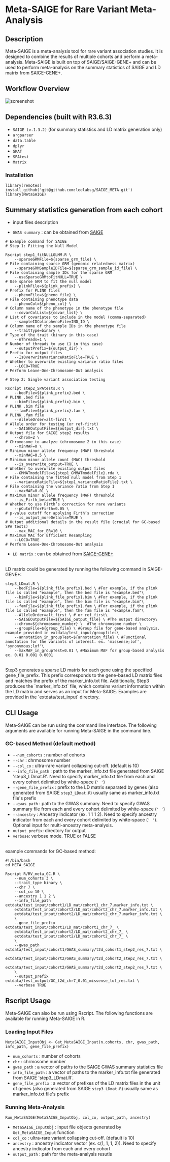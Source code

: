 # Meta-SAIGE for Rare Variant Meta-Analysis

## Description
Meta-SAIGE is a meta-analysis tool for rare variant association studies. It is designed to combine the results of multiple cohorts and perform a meta-analysis. Meta-SAIGE is built on top of SAIGE/SAIGE-GENE+ and can be used to perform meta-analysis on the summary statistics of SAIGE and LD matrix from SAIGE-GENE+.

## Workflow Overview

![screenshot](MetaSAIGE_worklow.png)

## Dependencies (built with R3.6.3)
- `SAIGE (v.1.3.2)` (for summary statistics and LD matrix generation only)
- `argparser`
- `data.table`
- `dplyr`
- `SKAT`
- `SPAtest`
- `Matrix`

### Installation

```
library(remotes)
install_github('git@github.com:leelabsg/SAIGE_META.git')
library(MetaSAIGE)
```

## Summary statistics generation from each cohort
- input files description

- `GWAS summary` : can be obtained from [SAIGE](https://saigegit.github.io/SAIGE-doc/docs/single.html)
```
# Example command for SAIGE
# Step 1: Fitting the Null Model

Rscript step1_fitNULLGLMM.R \
    --sparseGRMFile=${sparse_grm_file} \                              # File containing sparse GRM (genomic relatedness matrix)
    --sparseGRMSampleIDFile=${sparse_grm_sample_id_file} \            # File containing sample IDs for the sparse GRM
    --useSparseGRMtoFitNULL=TRUE \                                    # Use sparse GRM to fit the null model
    --plinkFile=${plink_prefix} \                                     # Prefix for PLINK files
    --phenoFile=${pheno_file} \                                       # File containing phenotype data
    --phenoCol=${pheno_col} \                                         # Column name of the phenotype in the phenotype file
    --covarColList=${covar_list} \                                    # List of covariates to include in the model (comma-separated)
    --sampleIDColinphenoFile=IND_ID \                                 # Column name of the sample IDs in the phenotype file
    --traitType=binary \                                              # Type of the trait (binary in this case)
    --nThreads=1 \                                                    # Number of threads to use (1 in this case)
    --outputPrefix=${output_dir} \                                    # Prefix for output files
    --IsOverwriteVarianceRatioFile=TRUE \                             # Whether to overwrite existing variance ratio files
    --LOCO=TRUE                                                       # Perform Leave-One-Chromosome-Out analysis

# Step 2: Single variant association testing

Rscript step2_SPAtests.R \
    --bedFile=${plink_prefix}.bed \                                     # PLINK .bed file 
    --bimFile=${plink_prefix}.bim \                                     # PLINK .bim file 
    --famFile=${plink_prefix}.fam \                                     # PLINK .fam file 
    --AlleleOrder=alt-first \                                           # Allele order for testing (or ref-first)
    --SAIGEOutputFile=${output_dir}.txt \                               # Output file for SAIGE step2 results
    --chrom=2 \                                                         # Chromosome to analyze (chromosome 2 in this case)
    --minMAF=0 \                                                        # Minimum minor allele frequency (MAF) threshold
    --minMAC=0.5 \                                                      # Minimum minor allele count (MAC) threshold
    --is_overwrite_output=TRUE \                                        # Whether to overwrite existing output files
    --GMMATmodelFile=${step1_GMMATmodelFile}.rda \                      # File containing the fitted null model from Step 1
    --varianceRatioFile=${step1_varianceRatioFile}.txt \                # File containing the variance ratio from Step 1
    --maxMAF=0.01 \                                                     # Maximum minor allele frequency (MAF) threshold
    --is_Firth_beta=TRUE \                                              # Whether to use Firth’s correction for rare variants
    --pCutoffforFirth=0.05 \                                            # p-value cutoff for applying Firth’s correction
    --is_output_moreDetails=TRUE \                                      # Output additional details in the result file (crucial for GC-based SPA tests)
    --max_MAC_for_ER=10 \                                               # Maximum MAC for Efficient Resampling
    --LOCO=TRUE                                                         # Perform Leave-One-Chromosome-Out analysis
```
  
- `LD matrix` : can be obtained from [SAIGE-GENE+](https://saigegit.github.io/SAIGE-doc/docs/set.html)
<br>
LD matrix could be generated by running the following command in SAIGE-GENE+:

```
step3_LDmat.R \
    --bedFile=${plink_file_prefix}.bed \ #For example, if the plink file is called "example", then the bed file is "example.bed"\
    --bimFile=${plink_file_prefix}.bim \ #For example, if the plink file is called "example", then the bim file is "example.bim"\
    --famFile=${plink_file_prefix}.fam \ #For example, if the plink file is called "example", then the fam file is "example.fam"\
    --AlleleOrder=alt_first \ # or ref_first\
    --SAIGEOutputFile=${SAIGE_output_file} \ #The output directory\
    --chrom=${chromosome_number} \  #The chromosome number \
    --groupFile=${group_file} \ #Group file for gene-based analysis. example provided in extdata/test_input/groupfiles\
    --annotation_in_groupTest=${annotation_file} \ #Functional annotation for the variants of interest. ex. 'missense;lof', 'synonymous;lof'\
    --maxMAF_in_groupTest=0.01 \ #Maximum MAF for group-based analysis ex. 0.01 0.001 0.0001
```
<br>
Step3 generates a sparse LD matrix for each gene using the specified gene_file_prefix. This prefix corresponds to the gene-based LD matrix files and matches the prefix of the marker_info.txt file. Additionally, Step3 produces the `marker_info.txt` file, which contains variant information within the LD matrix and serves as an input for Meta-SAIGE. Examples are provided in the `extdata/test_input` directory.

## CLI Usage
Meta-SAIGE can be run using the command line interface. The following arguments are available for running Meta-SAIGE in the command line.

### GC-based Method (default method)
- `--num_cohorts` : number of cohorts
- `--chr` : chrmosome number
- `--col_co` : ultra-rare variant collapsing cut-off. (default is 10)
- `--info_file_path` : path to the marker_info.txt file generated from SAIGE 'step3_LDmat.R'. Need to specify marker_info.txt file from each and every cohort delimited by white-space (`' '`)
- `--gene_file_prefix` : prefix to the LD matrix separated by genes (also generated from SAIGE `step3_LDmat.R`) usually same as marker_info.txt file's prefix
- `--gwas_path` : path to the GWAS summary. Need to specify GWAS summary file from each and every cohort delimited by white-space (`' '`)
- `--ancestry` :  Ancestry indicator (ex. 1 1 1 2). Need to specify ancestry indicator from each and every cohort delimited by white-space (`' '`). Optional input for multi-ancestry meta-analysis.
- `output_prefix`: directory for output
- `verbose`: verbose mode. TRUE or FALSE
<br>
example commands for GC-based method:
<br>

```
#!/bin/bash
cd META_SAIGE

Rscript R/RV_meta_GC.R \
    --num_cohorts 3 \
    --trait_type binary \
    --chr 7 \
    --col_co 10 \
    --ancestry 1 1 2 \
    --info_file_path extdata/test_input/cohort1/LD_mat/cohort1_chr_7.marker_info.txt \
    extdata/test_input/cohort2/LD_mat/cohort2_chr_7.marker_info.txt \
    extdata/test_input/cohort2/LD_mat/cohort2_chr_7.marker_info.txt \
    \
    --gene_file_prefix extdata/test_input/cohort1/LD_mat/cohort1_chr_7_ \
    extdata/test_input/cohort2/LD_mat/cohort2_chr_7_ \
    extdata/test_input/cohort2/LD_mat/cohort2_chr_7_ \
    \
    --gwas_path extdata/test_input/cohort1/GWAS_summary/t2d_cohort1_step2_res_7.txt \
    extdata/test_input/cohort2/GWAS_summary/t2d_cohort2_step2_res_7.txt \
    extdata/test_input/cohort2/GWAS_summary/t2d_cohort2_step2_res_7.txt \
    \
    --output_prefix extdata/test_output/GC_t2d_chr7_0.01_missense_lof_res.txt \
    --verbose TRUE 
```

## Rscript Usage
Meta-SAIGE can also be run using Rscript. The following functions are available for running Meta-SAIGE in R.

### Loading Input Files
```
MetaSAIGE_InputObj <- Get_MetaSAIGE_Input(n.cohorts, chr, gwas_path, info_path, gene_file_prefix)
```

- `num_cohorts` : number of cohorts
- `chr` : chrmosome number
- `gwas_path` : a vector of paths to the SAIGE GWAS summary statistics file
- `info_file_path` : a vector of paths to the marker_info.txt file generated from SAIGE 'step3_LDmat.R'.
- `gene_file_prefix` : a vector of prefixes of the LD matrix files in the unit of genes (also generated from SAIGE `step3_LDmat.R`) usually same as marker_info.txt file's prefix

### Running Meta-Analysis
```
Run_MetaSAIGE(MetaSAIGE_InputObj, col_co, output_path, ancestry)
```
- `MetaSAIGE_InputObj` : input file objects generated by `Get_MetaSAIGE_Input` function
- `col_co` : ultra-rare variant collapsing cut-off. (default is 10)
- `ancestry` : ancestry indicator vector (ex. c(1, 1, 1, 2)). Need to specify ancestry indicator from each and every cohort
- `output_path` : path for the meta-analysis resutls